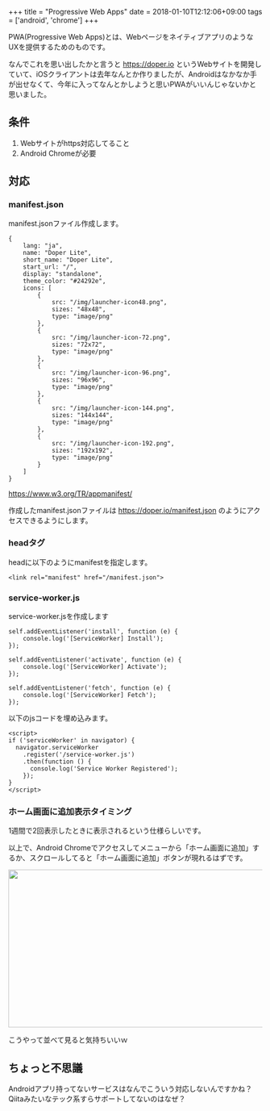 +++
title = "Progressive Web Apps"
date = 2018-01-10T12:12:06+09:00
tags = ['android', 'chrome']
+++

PWA(Progressive Web Apps)とは、WebページをネイティブアプリのようなUXを提供するためのものです。

なんでこれを思い出したかと言うと https://doper.io というWebサイトを開発していて、iOSクライアントは去年なんとか作りましたが、Androidはなかなか手が出せなくて、今年に入ってなんとかしようと思いPWAがいいんじゃないかと思いました。

## 条件
1. Webサイトがhttps対応してること
2. Android Chromeが必要

## 対応

### manifest.json

manifest.jsonファイル作成します。

```
{
    lang: "ja",
    name: "Doper Lite",
    short_name: "Doper Lite",
    start_url: "/",
    display: "standalone",
    theme_color: "#24292e",
    icons: [
        {
            src: "/img/launcher-icon48.png",
            sizes: "48x48",
            type: "image/png"
        },
        {
            src: "/img/launcher-icon-72.png",
            sizes: "72x72",
            type: "image/png"
        },
        {
            src: "/img/launcher-icon-96.png",
            sizes: "96x96",
            type: "image/png"
        },
        {
            src: "/img/launcher-icon-144.png",
            sizes: "144x144",
            type: "image/png"
        },
        {
            src: "/img/launcher-icon-192.png",
            sizes: "192x192",
            type: "image/png"
        }
    ]
}
```

https://www.w3.org/TR/appmanifest/

作成したmanifest.jsonファイルは https://doper.io/manifest.json のようにアクセスできるようにします。

### headタグ

headに以下のようにmanifestを指定します。

```
<link rel="manifest" href="/manifest.json">
```

### service-worker.js

service-worker.jsを作成します

```
self.addEventListener('install', function (e) {
    console.log('[ServiceWorker] Install');
});

self.addEventListener('activate', function (e) {
    console.log('[ServiceWorker] Activate');
});

self.addEventListener('fetch', function (e) {
    console.log('[ServiceWorker] Fetch');
});

```

以下のjsコードを埋め込みます。

```
<script>
if ('serviceWorker' in navigator) {
  navigator.serviceWorker
    .register('/service-worker.js')
    .then(function () {
      console.log('Service Worker Registered');
    });
}
</script>
```

### ホーム画面に追加表示タイミング

1週間で2回表示したときに表示されるという仕様らしいです。

以上で、Android Chromeでアクセスしてメニューから「ホーム画面に追加」するか、スクロールしてると「ホーム画面に追加」ボタンが現れるはずです。

<img src="https://farm5.staticflickr.com/4669/25741536758_8538096107_z.jpg" width="640" height="313" alt="">

こうやって並べて見ると気持ちいいｗ

## ちょっと不思議

Androidアプリ持ってないサービスはなんでこういう対応しないんですかね？Qiitaみたいなテック系すらサポートしてないのはなぜ？

